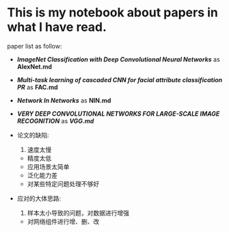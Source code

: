 # This is my notebook about papers in what I have read.
paper list as follow:
* **_ImageNet Classification with Deep Convolutional Neural Networks_** as **AlexNet.md**
* **_Multi-task learning of cascaded CNN for facial attribute classification PR_** as **FAC.md**
* **_Network In Networks_** as **NIN.md**
* **_VERY DEEP CONVOLUTIONAL NETWORKS FOR LARGE-SCALE IMAGE RECOGNITION_** as **_VGG.md_**

* 论文的缺陷:
  1. 速度太慢
  *  精度太低
  *  应用场景太简单
  *  泛化能力差
  *  对某些特定问题处理不够好
* 应对的大体思路:
  1. 样本太小导致的问题，对数据进行增强
  *  对网络组件进行增、删、改
